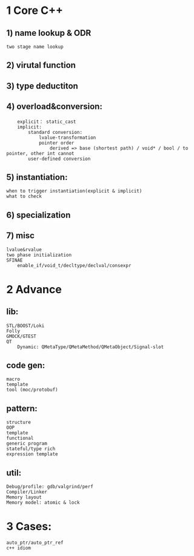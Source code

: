 
# 1 Core C++

## 1) name lookup & ODR
```
two stage name lookup
```
## 2) virutal function
## 3) type deductiton
## 4) overload&conversion:
``` 
    explicit： static_cast
    implicit:
        standard conversion:
            lvalue-transformation
            pointer order
                derived => base (shortest path) / void* / bool / to pointer, other int cannot 
        user-defined conversion
```
## 5) instantiation:
    when to trigger instantiation(explicit & implicit)
    what to check
## 6) specialization   
## 7) misc
    lvalue&rvalue
    two phase initialization
    SFINAE
        enable_if/void_t/decltype/declval/consexpr
    

# 2 Advance
## lib:
    STL/BOOST/Loki
    Folly
    GMOCK/GTEST
    QT
        Dynamic: QMetaType/QMetaMethod/QMetaObject/Signal-slot
    
## code gen:
    macro
    template
    tool (moc/protobuf)

## pattern:
    structure
    OOP
    template
    functional
    generic program
    stateful/type rich
    expression template
## util:
    Debug/profile: gdb/valgrind/perf
    Compiler/Linker
    Memory layout
    Memory model: atomic & lock

# 3 Cases:
    auto_ptr/auto_ptr_ref
    c++ idiom

